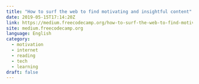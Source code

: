 ```yaml
---
title: "How to surf the web to find motivating and insightful content"
date: 2019-05-15T17:14:20Z
link: https://medium.freecodecamp.org/how-to-surf-the-web-to-find-motivating-and-insightful-content-605c7e961ef1?source=rss----336d898217ee---4&utm_medium=RSS&utm_source=news.12bit.vn
site: medium.freecodecamp.org
language: English
category:
  - motivation
  - internet
  - reading
  - tech
  - learning
draft: false
---
```


